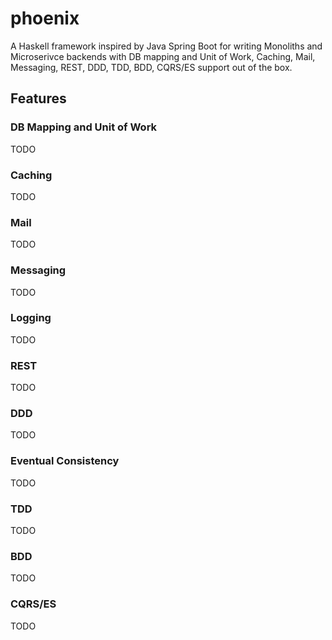 # phoenix
A Haskell framework inspired by Java Spring Boot for writing Monoliths and Microserivce backends with DB mapping and Unit of Work, Caching, Mail, Messaging, REST, DDD, TDD, BDD, CQRS/ES support out of the box.

## Features

### DB Mapping and Unit of Work
TODO

### Caching
TODO

### Mail
TODO

### Messaging
TODO

### Logging
TODO

### REST
TODO

### DDD
TODO

### Eventual Consistency
TODO

### TDD
TODO

### BDD
TODO

### CQRS/ES
TODO